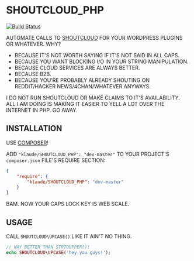 SHOUTCLOUD_PHP
==============

[![Build Status](https://travis-ci.org/klaude/SHOUTCLOUD_PHP.svg?branch=master)](https://travis-ci.org/klaude/SHOUTCLOUD_PHP)

AUTOMATE CALLS TO [SHOUTCLOUD](http://shoutcloud.io/) FOR YOUR WORDPRESS PLUGINS OR WHATEVER. WHY?

* BECAUSE IT'S NOT WORTH SAYING IF IT'S NOT SAID IN ALL CAPS.
* BECAUSE YOU WANT BLOCKING I/O IN YOUR STRING MANIPULATION.
* BECAUSE CLOUD SERVICES ARE ALWAYS BETTER.
* BECAUSE B2B.
* BECAUSE YOU'RE PROBABLY ALREADY SHOUTING ON REDDIT/HACKER NEWS/4CHAN/WHATEVER ANYWAYS.

I DO NOT RUN SHOUTCLOUD OR MAKE CLAIMS TO IT'S AVAILABILITY. ALL I AM DOING IS MAKING IT EASIER TO YELL A LOT OVER THE INTERNET IN PHP. GO AWAY.

INSTALLATION
------------
USE [COMPOSER](http://getcomposer.org/)!

ADD `"klaude/SHOUTCLOUD_PHP": "dev-master"` TO YOUR PROJECT'S `composer.json` FILE'S REQUIRE SECTION:

```json
{
    "require": {
        "klaude/SHOUTCLOUD_PHP": "dev-master"
    }
}
```

BAM. NOW YOUR CAPS LOCK KEY IS WEB SCALE.

USAGE
-----
CALL `SHOUTCLOUD\UPCASE()` LIKE IT AIN'T NO THING.

```php
// WAY BETTER THAN STRTOUPPER()!
echo SHOUTCLOUD\UPCASE('hey you guys!');

```
